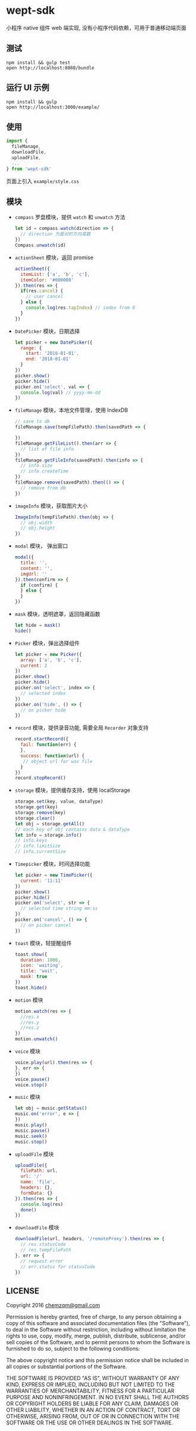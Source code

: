 # wept-sdk

小程序 native 组件 web 端实现, 没有小程序代码依赖，可用于普通移动端页面

## 测试

    npm install && gulp test
    open http://localhost:8080/bundle

## 运行 UI 示例

    npm install && gulp
    open http://localhost:3000/example/

## 使用

``` js
import {
  fileManage,
  downloadFile,
  uploadFile,
  ...
} from 'wept-sdk'
```

页面上引入 `example/style.css`

## 模块

* `compass` 罗盘模块，提供 `watch` 和 `unwatch` 方法

    ``` js
    let id = compass.watch(direction => {
      // direction 为面对的方向度数
    })
    Compass.unwatch(id)
    ```

* `actionSheet` 模块，返回 promise

    ``` js
    actionSheet({
      itemList: ['a', 'b', 'c'],
      itemColor: '#000000'
    }).then(res => {
      if(res.cancel) {
        // user cancel
      } else {
        console.log(res.tapIndex) // index from 0
      }
    })
    ```

* `DatePicker` 模块，日期选择

    ``` js
    let picker = new DatePicker({
      range: {
        start: '2016-01-01',
        end: '2018-01-01'
      }
    })
    picker.show()
    picker.hide()
    picker.on('select', val => {
      console.log(val) // yyyy-mm-dd
    })
    ```

* `fileManage` 模块，本地文件管理，使用 IndexDB

    ``` js
    // save to db
    fileManage.save(tempFilePath).then(savedPath => {

    })
    fileManage.getFileList().then(arr => {
      // list of file info
    })
    fileManage.getFileInfo(savedPath).then(info => {
      // info.size
      // info.createTime
    })
    fileManage.remove(savedPath).then(() => {
      // remove from db
    })
    ```

* `imageInfo` 模块，获取图片大小

    ``` js
    ImageInfo(tempFilePath).then(obj => {
      // obj.width
      // obj.height
    })
    ```

* `modal` 模块， 弹出窗口

    ``` js
    modal({
      title: '',
      content: '',
      imgUrl: ''
    }).then(confirm => {
      if (confirm) {
      } else {
      }
    })
    ```
* `mask` 模块，透明遮罩，返回隐藏函数

    ``` js
    let hide = mask()
    hide()
    ```

* `Picker` 模块，弹出选择组件

    ``` js
    let picker = new Picker({
      array: ['a', 'b', 'c'],
      current: 2
    })
    picker.show()
    picker.hide()
    picker.on('select', index => {
      // selected index
    })
    picker.on('hide', () => {
      // on picker hide
    })
    ```

* `record` 模块，提供录音功能, 需要全局 `Recorder` 对象支持

    ``` js
    record.startRecord({
      fail: function(err) {
      },
      success: function(url) {
       // object url for wav file
      }
    })
    record.stopRecord()
    ```

* `storage` 模块，提供缓存支持，使用 localStorage

    ``` js
    storage.set(key, value, dataType)
    storage.get(key)
    storage.remove(key)
    storage.clear()
    let obj = storage.getAll()
    // each key of obj contains data & dataType
    let info = storage.info()
    // info.keys
    // info.limitSize
    // info.currentSize
    ```

* `Timepicker` 模块，时间选择功能

    ``` js
    let picker = new TimePicker({
      current: '11:11'
    })
    picker.show()
    picker.hide()
    picker.on('select', str => {
      // selected time string mm:ss
    })
    picker.on('cancel', () => {
      // on picker cancel
    })
    ```

* `toast` 模块，轻提醒组件

    ``` js
    toast.show({
      duration: 1000,
      icon: 'waiting',
      title: 'wait',
      mask: true
    })
    toast.hide()
    ```

* `motion` 模块

    ``` js
    motion.watch(res => {
      //res.x
      //res.y
      //res.z
    })
    motion.unwatch()
    ```

* `voice` 模块

    ``` js
    voice.play(url).then(res => {
    }, err => {
    })
    voice.pause()
    voice.stop()
    ```

* `music` 模块

    ``` js
    let obj = music.getStatus()
    music.on('error', e => {
    })
    music.play()
    music.pause()
    music.seek()
    music.stop()
    ```

* `uploadFile` 模块

    ``` js
    uploadFile({
      filePath: url,
      url: '/'
      name: 'file',
      headers: {},
      formData: {}
    }).then(res => {
      console.log(res)
      done()
    })
    ```

* `downloadFile` 模块

    ``` js
    downloadFile(url, headers, '/remoteProxy').then(res => {
      // res.statusCode
      // res.tempFilePath
    }, err => {
      // request error
      // err.status for statusCode
    })
    ```

## LICENSE

Copyright 2016 chemzqm@gmail.com

Permission is hereby granted, free of charge, to any person obtaining
a copy of this software and associated documentation files (the "Software"),
to deal in the Software without restriction, including without limitation
the rights to use, copy, modify, merge, publish, distribute, sublicense,
and/or sell copies of the Software, and to permit persons to whom the
Software is furnished to do so, subject to the following conditions:

The above copyright notice and this permission notice shall be included
in all copies or substantial portions of the Software.

THE SOFTWARE IS PROVIDED "AS IS", WITHOUT WARRANTY OF ANY KIND,
EXPRESS OR IMPLIED, INCLUDING BUT NOT LIMITED TO THE WARRANTIES
OF MERCHANTABILITY, FITNESS FOR A PARTICULAR PURPOSE AND NONINFRINGEMENT.
IN NO EVENT SHALL THE AUTHORS OR COPYRIGHT HOLDERS BE LIABLE FOR ANY CLAIM,
DAMAGES OR OTHER LIABILITY, WHETHER IN AN ACTION OF CONTRACT,
TORT OR OTHERWISE, ARISING FROM, OUT OF OR IN CONNECTION WITH THE SOFTWARE
OR THE USE OR OTHER DEALINGS IN THE SOFTWARE.
